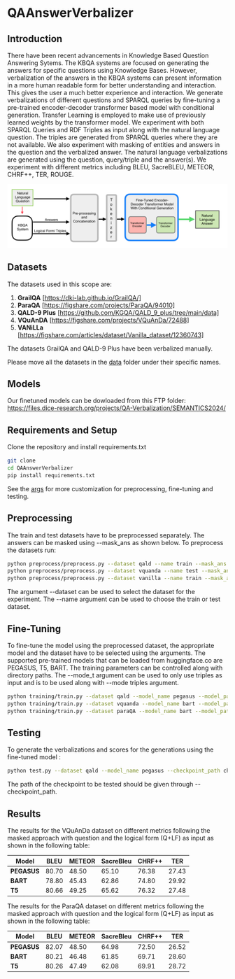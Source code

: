 # QAAnswerVerbalizer
## Introduction
There have been recent advancements in Knowledge Based Question Answering Sytems. The KBQA systems are focused on generating the answers for specific questions using Knowledge Bases. However, verbalization of the answers in the KBQA systems can present information in a more human readable form for better understanding and interaction. This gives the user a much better experience and interaction. We generate verbalizations of different questions and SPARQL queries by fine-tuning a pre-trained encoder-decoder transformer based model with conditional generation. Transfer Learning is employed to make use of previously learned weights by the transformer model. We experiment with both SPARQL Queries and RDF Triples as input along with the natural language question. The triples are generated from SPARQL queries where they are not available. We also experiment with masking of entities and answers in the question and the verbalized answer. The natural language verbalizations are generated using the question, query/triple and the answer(s). We experiment with different metrics including BLEU, SacreBLEU, METEOR, CHRF++, TER, ROUGE.

<img src="docs/image/QQAV architecture.png" alt="QAAnswerVerbalizer" width="900"/>

## Datasets
The datasets used in this scope are:
1. **GrailQA** [https://dki-lab.github.io/GrailQA/]
2. **ParaQA** [https://figshare.com/projects/ParaQA/94010]
3. **QALD-9 Plus** [https://github.com/KGQA/QALD_9_plus/tree/main/data]
4. **VQuAnDA** [https://figshare.com/projects/VQuAnDa/72488]
5. **VANiLLa** [https://figshare.com/articles/dataset/Vanilla_dataset/12360743]

The datasets GrailQA and QALD-9 Plus have been verbalized manually.

Please move all the datasets in the [data](data) folder under their specific names.
## Models
Our finetuned models can be dowloaded from this FTP folder:
https://files.dice-research.org/projects/QA-Verbalization/SEMANTICS2024/
## Requirements and Setup
Clone the repository and install requirements.txt

```bash
git clone 
cd QAAnswerVerbalizer
pip install requirements.txt
```

See the [args](args.py) for more customization for preprocessing, fine-tuning and testing.

## Preprocessing
The train and test datasets have to be preprocessed separately. The answers can be masked using --mask_ans as shown below.
To preprocess the datasets run: 

```bash
python preprocess/preprocess.py --dataset qald --name train --mask_ans
python preprocess/preprocess.py --dataset vquanda --name test --mask_ans
python preprocess/preprocess.py --dataset vanilla --name train --mask_ans
```
The argument --dataset can be used to select the dataset for the experiment. The --name argument can be used to choose the train or test dataset.

## Fine-Tuning
To fine-tune the model using the preprocessed dataset, the appropriate model and the dataset have to be selected using the arguments. 
The supported pre-trained models that can be loaded from huggingface.co are PEGASUS, T5, BART.
The training parameters can be controlled along with directory paths. The --mode_t argument can be used to only use triples as input and is to be used along with --mode triples argument.

```bash
python training/train.py --dataset qald --model_name pegasus --model_path google/pegasus-xsum --tokenizer_path google/pegasus-xsum --mode triples --train_epochs 10
python training/train.py --dataset vquanda --model_name bart --model_path facebook/bart-base --tokenizer_path facebook/bart-base  --mode query --train_epochs 10
python training/train.py --dataset paraQA --model_name bart --model_path facebook/bart-base --tokenizer_path facebook/bart-base  --mode triples --mode_t --train_epochs 10

```

## Testing
To generate the verbalizations and scores for the generations using the fine-tuned model :

```bash
python test.py --dataset qald --model_name pegasus --checkpoint_path checkpoint-5000 --mode triples
```  
The path of the checkpoint to be tested should be given through --checkpoint_path. 


## Results

The results for the VQuAnDa dataset on different metrics following the masked approach with question and the logical form (Q+LF) as input as shown in the following table:

Model  | BLEU | METEOR | SacreBleu | CHRF++ | TER 
------------- | ------------- | ----------- | ----------- | ----------- | -----------
**PEGASUS** | 80.70  | 48.50 | 65.10 | 76.38 | 27.43 
**BART**  | 78.80  | 45.43 | 62.86 | 74.80 | 29.92 
**T5**  | 80.66  | 49.25 | 65.62 | 76.32 | 27.48



The results for the ParaQA dataset on different metrics following the masked approach with question and the logical form (Q+LF) as input as shown in the following table:

Model  | BLEU | METEOR | SacreBleu | CHRF++ | TER 
------------- | ------------- | ----------- | ----------- | ----------- | -----------
**PEGASUS** | 82.07  | 48.50 | 64.98 | 72.50 | 26.52 
**BART**  | 80.21  | 46.48 | 61.85 | 69.71 | 28.60 
**T5**  | 80.26  | 47.49 | 62.08 | 69.91 | 28.72
